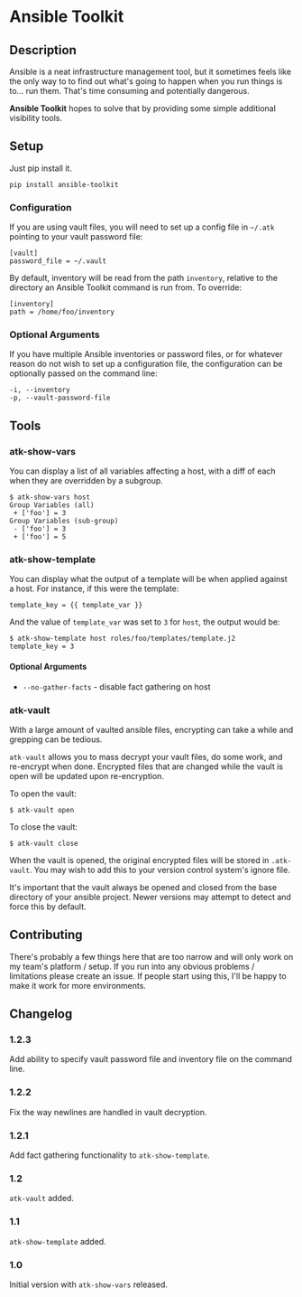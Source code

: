 Ansible Toolkit
===============

Description
-----------

Ansible is a neat infrastructure management tool, but it sometimes feels
like the only way to to find out what's going to happen when you run things
is to... run them.  That's time consuming and potentially dangerous.

**Ansible Toolkit** hopes to solve that by providing some simple additional
visibility tools. 

Setup
-----

Just pip install it.

    pip install ansible-toolkit

### Configuration ###

If you are using vault files, you will need to set up a config file in `~/.atk`
pointing to your vault password file:

    [vault]
    password_file = ~/.vault

By default, inventory will be read from the path `inventory`, relative to the
directory an Ansible Toolkit command is run from.  To override:

    [inventory]
    path = /home/foo/inventory

### Optional Arguments ###

If you have multiple Ansible inventories or password files, or for whatever reason do not wish to set up a configuration file, the configuration can be optionally passed on the command line:

    -i, --inventory
    -p, --vault-password-file

Tools
-----

### atk-show-vars ###

You can display a list of all variables affecting a host, with a diff of each 
when they are overridden by a subgroup.

    $ atk-show-vars host
    Group Variables (all)
     + ['foo'] = 3
    Group Variables (sub-group)
     - ['foo'] = 3
     + ['foo'] = 5

### atk-show-template ###

You can display what the output of a template will be when applied against a 
host.  For instance, if this were the template:

    template_key = {{ template_var }}

And the value of `template_var` was set to `3` for `host`, the output would be:

    $ atk-show-template host roles/foo/templates/template.j2
    template_key = 3

#### Optional Arguments ####

 * `--no-gather-facts` - disable fact gathering on host

### atk-vault ###

With a large amount of vaulted ansible files, encrypting can take
a while and grepping can be tedious.

`atk-vault` allows you to mass decrypt your vault files, do some
work, and re-encrypt when done.  Encrypted files that are changed
while the vault is open will be updated upon re-encryption.

To open the vault:

	$ atk-vault open

To close the vault:

	$ atk-vault close

When the vault is opened, the original encrypted files will be stored in `.atk-vault`.  You may wish to add this to your version
control system's ignore file.

It's important that the vault always be opened and closed from the
base directory of your ansible project.  Newer versions may attempt
to detect and force this by default.

Contributing
------------

There's probably a few things here that are too narrow and will only work
on my team's platform / setup.  If you run into any obvious problems / 
limitations please create an issue.  If people start using this, I'll be happy
to make it work for more environments.

Changelog
---------

### 1.2.3 ###

Add ability to specify vault password file and inventory file on the command 
line.

### 1.2.2 ###

Fix the way newlines are handled in vault decryption.

### 1.2.1 ###

Add fact gathering functionality to `atk-show-template`.

### 1.2 ###

`atk-vault` added.

### 1.1 ###

`atk-show-template` added.

### 1.0 ###

Initial version with `atk-show-vars` released.
